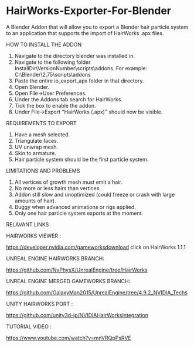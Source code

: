 # HairWorks-Exporter-For-Blender
A Blender Addon that will allow you to export a Blender hair particle system to an application that supports the import of HairWorks .apx files.

HOW TO INSTALL THE ADDON

1. Navigate to the directory blender was installed in.
2. Navigate to the following folder InstallDir\VersionNumber\scripts\addons. For example: C:\Blender\2.75\scripts\addons
3. Paste the entire io_export_apx folder in that directory.
4. Open Blender.
5. Open File->User Preferences.
6. Under the Addons tab search for HairWorks.
7. Tick the box to enable the addon.
8. Under File->Export "HairWorks (.apx)" should now be visible.

REQUIREMENTS TO EXPORT

1. Have a mesh selected.
2. Triangulate faces.
3. UV unwrap mesh.
4. Skin to armature.
5. Hair particle system should be the first particle system.


LIMITATIONS AND PROBLEMS

1. All vertices of growth mesh must emit a hair.
2. No more or less hairs than vertices.
3. Addon still slow and unoptimized (could freeze or crash with large amounts of hair).
4. Buggy when advanced animations or rigs applied.
5. Only one hair particle system exports at the moment.

RELAVANT LINKS

HAIRWORKS VIEWER :

https://developer.nvidia.com/gameworksdownload
click on HairWorks 1.1.1

UNREAL ENGINE HAIRWORKS BRANCH:

https://github.com/NvPhysX/UnrealEngine/tree/HairWorks

UNREAL ENGINE MERGED GAMEWORKS BRANCH:

https://github.com/GalaxyMan2015/UnrealEngine/tree/4.9.2_NVIDIA_Techs

UNITY HAIRWORKS PORT :

https://github.com/unity3d-jp/NVIDIAHairWorksIntegration

TUTORIAL VIDEO :

https://www.youtube.com/watch?v=mnVRQpPsRVE
